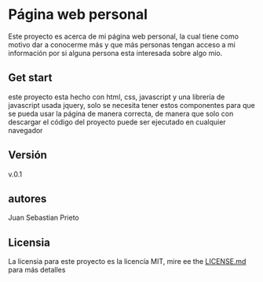 # Página web personal
Este proyecto es acerca de mi página web personal, la cual tiene como motivo dar a conocerme más y que más personas tengan acceso a mi información por si alguna persona esta interesada sobre algo mio.

## Get start
este proyecto esta hecho con html, css, javascript y una librería de javascript usada jquery, solo se necesita tener estos componentes para que se pueda usar la página de manera correcta, de manera que solo con descargar el código del proyecto puede ser ejecutado en cualquier navegador

## Versión
v.0.1

## autores
Juan Sebastian Prieto

## Licensia
La licensia para este proyecto es la licencía MIT, mire ee the [LICENSE.md](LICENSE.md) para más detalles
